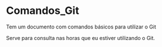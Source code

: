# Comandos_Git
Tem um documento com comandos básicos para utilizar o Git

Serve para consulta nas horas que eu estiver utilizando o Git.
